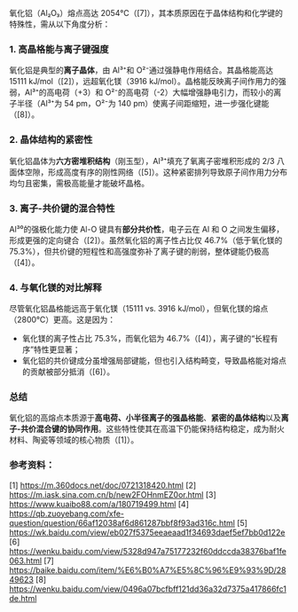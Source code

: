 氧化铝（Al₂O₃）熔点高达 2054℃（[7]），其本质原因在于晶体结构和化学键的特殊性，需从以下角度分析：
### **1. 高晶格能与离子键强度**
氧化铝是典型的**离子晶体**，由 Al³⁺和 O²⁻通过强静电作用结合。其晶格能高达 15111 kJ/mol（[2]），远超氧化镁（3916 kJ/mol）。晶格能反映离子间作用力的强弱，Al³⁺的高电荷（+3）和 O²⁻的高电荷（-2）大幅增强静电引力，而较小的离子半径（Al³⁺为 54 pm，O²⁻为 140 pm）使离子间距缩短，进一步强化键能（[8]）。
### **2. 晶体结构的紧密性**
氧化铝晶体为**六方密堆积结构**（刚玉型），Al³⁺填充了氧离子密堆积形成的 2/3 八面体空隙，形成高度有序的刚性网络（[5]）。这种紧密排列导致原子间作用力分布均匀且密集，需极高能量才能破坏晶格。
### **3. 离子-共价键的混合特性**
Al³⁰的强极化能力使 Al-O 键具有**部分共价性**，电子云在 Al 和 O 之间发生偏移，形成更强的定向键合（[2]）。虽然氧化铝的离子性占比仅 46.7%（低于氧化镁的 75.3%），但共价键的短程性和高强度弥补了离子键的削弱，整体键能仍极高（[4]）。
### **4. 与氧化镁的对比解释**
尽管氧化铝晶格能远高于氧化镁（15111 vs. 3916 kJ/mol），但氧化镁的熔点（2800℃）更高。这是因为：
- 氧化镁的离子性占比 75.3%，而氧化铝为 46.7%（[4]），离子键的“长程有序”特性更显著；
- 氧化铝的共价键成分虽增强局部键能，但也引入结构畸变，导致晶格能对熔点的贡献被部分抵消（[6]）。

### **总结**
氧化铝的高熔点本质源于**高电荷、小半径离子的强晶格能**、**紧密的晶体结构**以及**离子-共价混合键的协同作用**。这些特性使其在高温下仍能保持结构稳定，成为耐火材料、陶瓷等领域的核心物质（[1]）。
### 参考资料：
[1] https://m.360docs.net/doc/0721318420.html
[2] https://m.iask.sina.com.cn/b/new2FOHnmEZ0or.html
[3] https://www.kuaibo88.com/a/180719499.html
[4] https://qb.zuoyebang.com/xfe-question/question/66af12038af6d861287bbf8f93ad316c.html
[5] https://wk.baidu.com/view/eb027f5375eeaeaad1f34693daef5ef7bb0d122e
[6] https://wenku.baidu.com/view/5328d947a75177232f60ddccda38376baf1fe063.html
[7] https://baike.baidu.com/item/%E6%B0%A7%E5%8C%96%E9%93%9D/2849623
[8] https://wenku.baidu.com/view/0496a07bcfbff121dd36a32d7375a417866fc1de.html